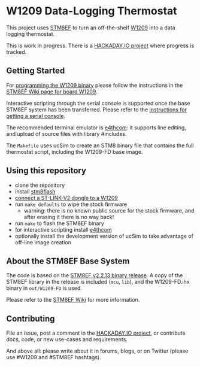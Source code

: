 # W1209 Data-Logging Thermostat

This project uses [STM8EF](https://github.com/TG9541/stm8ef) to turn an off-the-shelf [W1209][] into a data logging thermostat. 

This is work in progress. There is a [HACKADAY.IO project][HAD1] where progress is tracked.

## Getting Started

For [programming the W1209 binary](https://github.com/TG9541/W1209/blob/master/out/W1209-FD/W1209-FD.ihx) please follow the instructions in the [STM8EF Wiki page for board W1209](
https://github.com/TG9541/stm8ef/wiki/Board-W1209#flashing-the-stm8ef-binary).

Interactive scripting through the serial console is supported once the base STM8EF system has been transferred. Please refer to the [instructions for getting a serial console](https://github.com/TG9541/stm8ef/wiki/Board-W1209#serial-communication-through-the-key-pins).

The recommended terminal emulator is [e4thcom](https://wiki.forth-ev.de/doku.php/en:projects:e4thcom): it supports line editing, and upload of source files with library #includes.

The `Makefile` uses ucSim to create an STM8 binary file that contains the full thermostat script, including the W1209-FD base image.

## Using this repository

* clone the repository
* install [stm8flash](https://github.com/vdudouyt/stm8flash)
* [connect a ST-LINK-V2 dongle to a W1209][W1209]
* run `make defaults` to wipe the stock firmware 
  * warning: there is no known public source for the stock firmware, and after erasing it there is no way back!
* run `make` to flash the STM8EF binary
* for interactive scripting install [e4thcom](
https://wiki.forth-ev.de/doku.php/en:projects:e4thcom)
* optionally install the development version of ucSim to take advantage of off-line image creation

## About the STM8EF Base System

The code is based on the [STM8EF v2.2.13 binary release](https://github.com/TG9541/stm8ef/releases/tag/v2.2.13). 
A copy of the STM8EF library in the release is included (`mcu`, `lib`), and the W1209-FD.ihx binary in `out/W1209-FD` is used.

Please refer to the [STM8EF Wiki](https://github.com/TG9541/stm8ef/wiki) for more information.

## Contributing

File an issue, post a comment in the [HACKADAY.IO project][HAD1], or contribute docs, code, or new use-cases and requirements.

And above all: please write about it in forums, blogs, or on Twitter (please use #W1209 and #STM8EF hashtags).

[HAD1]: https://hackaday.io/project/26258-w1209-data-logging-thermostat
[W1209]: https://github.com/TG9541/stm8ef/wiki/Board-W1209

